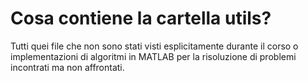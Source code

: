 # Cosa contiene la cartella utils?

Tutti quei file che non sono stati visti esplicitamente durante il corso o implementazioni di algoritmi in MATLAB per la risoluzione di problemi incontrati ma non affrontati.